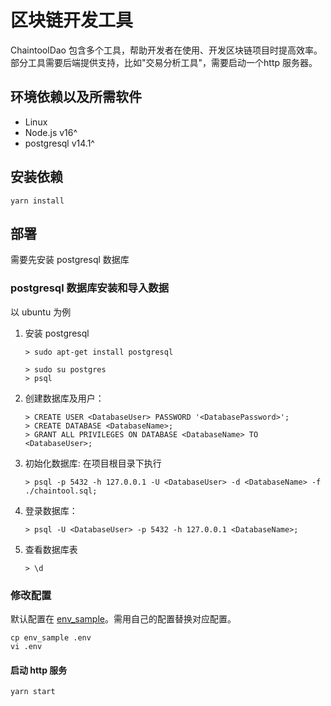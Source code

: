 # 区块链开发工具

ChaintoolDao 包含多个工具，帮助开发者在使用、开发区块链项目时提高效率。部分工具需要后端提供支持，比如"交易分析工具"，需要启动一个http 服务器。

## 环境依赖以及所需软件
- Linux 
- Node.js v16^
- postgresql v14.1^


## 安装依赖
```
yarn install
```

## 部署

需要先安装 postgresql 数据库
###  postgresql 数据库安装和导入数据
以 ubuntu 为例
1. 安装 postgresql
    ```
    > sudo apt-get install postgresql
    ```

    ```
    > sudo su postgres 
    > psql
    ```
2. 创建数据库及用户：
    ```
    > CREATE USER <DatabaseUser> PASSWORD '<DatabasePassword>';
    > CREATE DATABASE <DatabaseName>;
    > GRANT ALL PRIVILEGES ON DATABASE <DatabaseName> TO <DatabaseUser>;
    ```
3. 初始化数据库:
    在项目根目录下执行
    ```
    > psql -p 5432 -h 127.0.0.1 -U <DatabaseUser> -d <DatabaseName> -f ./chaintool.sql; 
    ```
4. 登录数据库：
    ```
    > psql -U <DatabaseUser> -p 5432 -h 127.0.0.1 <DatabaseName>;
    ```
5. 查看数据库表
    ```
    > \d
    ```

### 修改配置
默认配置在 [env_sample](./env_sample)。需用自己的配置替换对应配置。
```
cp env_sample .env
vi .env
```

#### 启动 http 服务
```
yarn start
```